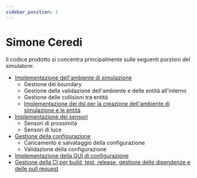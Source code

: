 ```yaml
---
sidebar_position: 1
---
```


# Simone Ceredi

Il codice prodotto si concentra principalmente sulle seguenti porzioni del simulatore:

- [Implementazione dell'ambiente di simulazione](./1-environment.md)
  - Gestione dei boundary
  - Gestione della validazione dell'ambiente e delle entità all'interno
  - Gestione delle collisioni tra entità
  - [Implementazione dei dsl per la creazione dell'ambiente di simulazione e le entità](./2-dsl.md)
- [Implementazione dei sensori](./3-sensors.md)
  - Sensori di prossimità
  - Sensori di luce
- [Gestione della configurazione](./4-configuration.md)
  - Caricamento e salvataggio della configurazione
  - Validazione della configurazione
- [Implementazione della GUI di configurazione](./5-config-gui.md)
- [Gestione della CI per build, test, release, gestione delle dipendenze e delle pull request](./../../01-development-process/06-ci.mdx)
